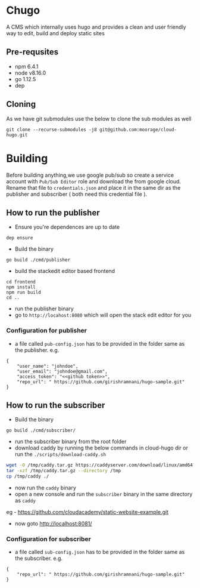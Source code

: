 # Chugo

A CMS which internally uses hugo and provides a clean and user friendly way to edit, build and deploy static sites

## Pre-requsites

 - npm 6.4.1
 - node v8.16.0
 - go 1.12.5
 - dep

## Cloning

As we have git submodules use the below to clone the sub modules as well
```
git clone --recurse-submodules -j8 git@github.com:moorage/cloud-hugo.git
```

# Building

Before building anything,we use google pub/sub so create a service account with `Pub/Sub Editor` role and download the from google cloud. Rename that file to `credentials.json` and place it in the same dir as the publisher and subscriber ( both need this credential file ). 

## How to run the publisher

- Ensure you're dependences are up to date
```
dep ensure
```
- Build the binary
```
go build ./cmd/publisher
```
- build the stackedit editor based frontend
```
cd frontend
npm install
npm run build
cd ..
```
- run the publisher binary
- go to `http://locahost:8080` which will open the stack edit editor for you

### Configuration for publisher

- a file called `pub-config.json` has to be provided in the folder same as the publisher. e.g.
```
{
    "user_name": "johndoe",
    "user_email": "johndoe@gmail.com",
    "access_token": "<<github token>>",
    "repo_url": " https://github.com/girishramnani/hugo-sample.git"
}
```

## How to run the subscriber

- Build the binary
```
go build ./cmd/subscriber/
```

- run the subscriber binary from the root folder
- download caddy by running the below commands in cloud-hugo dir or run the `./scripts/download-caddy.sh`
```bash
wget -O /tmp/caddy.tar.gz https://caddyserver.com/download/linux/amd64?license=personal
tar -xzf /tmp/caddy.tar.gz --directory /tmp
cp /tmp/caddy ./
```
- now run the `caddy` binary
- open a new console and run the `subscriber` binary in the same directory as `caddy`

eg - https://github.com/cloudacademy/static-website-example.git

- now goto [http://localhost:8081/](http://localhost:8081)

### Configuration for subscriber

- a file called `sub-config.json` has to be provided in the folder same as the subscriber. e.g.
```
{
    "repo_url": " https://github.com/girishramnani/hugo-sample.git"
}
```
